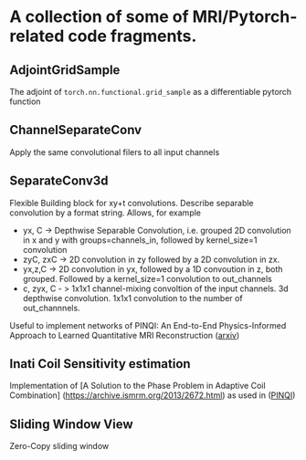 # A collection of some of MRI/Pytorch-related code fragments.

## AdjointGridSample 
The adjoint of `torch.nn.functional.grid_sample` as a differentiable pytorch function

## ChannelSeparateConv
Apply the same convolutional filers to all input channels

## SeparateConv3d
Flexible Building block for xy+t convolutions. Describe separable convolution by a format string. Allows, for example
  - yx, C -> Depthwise Separable Convolution, i.e. grouped 2D convolution in x and y with groups=channels_in, followed by kernel_size=1 convolution
  - zyC, zxC -> 2D convolution in zy followed by a 2D convolution in zx.
  - yx,z,C -> 2D convolution in yx, followed by a 1D convoution in z, both grouped. Followed by a kernel_size=1 convolution to out_channels
  - c, zyx, C - > 1x1x1 channel-mixing convoltion of the input channels. 3d depthwise convolution. 1x1x1 convolution to the number of out_channnels.

Useful to implement networks of PINQI: An End-to-End Physics-Informed Approach to Learned Quantitative MRI Reconstruction ([arxiv](https://arxiv.org/abs/2306.11023))

## Inati Coil Sensitivity estimation
Implementation of [A Solution to the Phase Problem in Adaptive Coil Combination] (https://archive.ismrm.org/2013/2672.html) as used in  ([PINQI](https://arxiv.org/abs/2306.11023))

## Sliding Window View
Zero-Copy sliding window  
